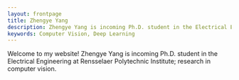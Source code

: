 ```yaml
---
layout: frontpage
title: Zhengye Yang
description: Zhengye Yang is incoming Ph.D. student in the Electrical Engineering at Rensselaer Polytechnic Institute; research in computer vision
keywords: Computer Vision, Deep Learning 
---
```



<!-- <div   class="navbar">
  <div  class="navbar-inner">
      <ul  class="nav" >
          <li><a href="{{ BASE_PATH }}/zhengye_cv_2_1.pdf"><img border="0" alt="CV" src="high_res_icon/cv-icon.png" width="64" height="64"></a></li>
          <li><a href="https://github.com/zylearncoding"><img border="0" alt="Github" src="high_res_icon/github-icon.png" width="64" height="64"></a></li>
          <li><a href="https://www.linkedin.com/in/zhengye-yang/"><img border="0" alt="LinknedIn" src="high_res_icon/linkedin-icon.png" width="64" height="64"></a></li>
          <li><a href="https://scholar.google.com/citations?user=PGbaGDsAAAAJ&hl=en"><img border="0" alt="Google Scholar" src="high_res_icon/googlescholar-icon.png" width="64" height="64"></a></li>
      </ul>
  </div>
</div> -->

<div class='intro'>

</div>
Welcome to my website! Zhengye Yang is incoming Ph.D. student in the Electrical Engineering at Rensselaer Polytechnic Institute; research in computer vision.
<style>
div.intro{
background-color: rgba(0,0,0,0.6);
color: white;
font-family: Arial;

}
body {
  background-image: url('../publpics/bg_screen.png');
  background-repeat: no-repeat;
  background-attachment: fixed;  
  background-size: cover;
}
</style>